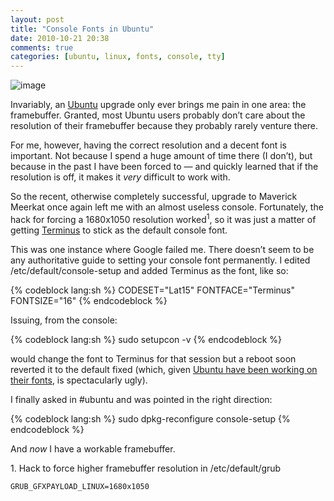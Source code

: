 ```yaml
---
layout: post
title: "Console Fonts in Ubuntu"
date: 2010-10-21 20:38
comments: true
categories: [ubuntu, linux, fonts, console, tty]
---
```

![image](http://dl.dropbox.com/u/261312/Blog-images/ubuntu-fonts.png)

Invariably, an [Ubuntu](http://www.ubuntu.com/ "Ubuntu homepage")
upgrade only ever brings me pain in one area: the framebuffer. Granted,
most Ubuntu users probably don’t care about the resolution of their
framebuffer because they probably rarely venture there.

For me, however, having the correct resolution and a decent font is
important. Not because I spend a huge amount of time there (I don’t),
but because in the past I have been forced to — and quickly learned that
if the resolution is off, it makes it *very* difficult to work with.

So the recent, otherwise completely successful, upgrade to Maverick
Meerkat once again left me with an almost useless console. Fortunately,
the hack for forcing a 1680x1050 resolution worked<sup>1</sup>, so it was just a
matter of getting
[Terminus](http://fractal.csie.org/~eric/wiki/Terminus_font "Terminus homepage")
to stick as the default console font.

This was one instance where Google failed me. There doesn’t seem to be
any authoritative guide to setting your console font permanently. I
edited <span class="file">/etc/default/console-setup</span> 
and added Terminus as the font, like so:

{% codeblock lang:sh %}
CODESET="Lat15"
FONTFACE="Terminus"
FONTSIZE="16"
{% endcodeblock %}

Issuing, from the console:

{% codeblock lang:sh %}
sudo setupcon -v
{% endcodeblock %}

would change the font to Terminus for that session but a reboot soon
reverted it to the default fixed (which, given 
[Ubuntu have been working on their fonts](https://wiki.ubuntu.com/Ubuntu%20Font%20Family), is
spectacularly ugly).

I finally asked in \#ubuntu and was pointed in the right direction:

{% codeblock lang:sh %}
sudo dpkg-reconfigure console-setup
{% endcodeblock %}

And *now* I have a workable framebuffer.

<div class="footnotes">
1. Hack to force higher framebuffer resolution in <span class="file">/etc/default/grub</span>
<br />
<pre><code>GRUB_GFXPAYLOAD_LINUX=1680x1050</code></pre>
</div>
